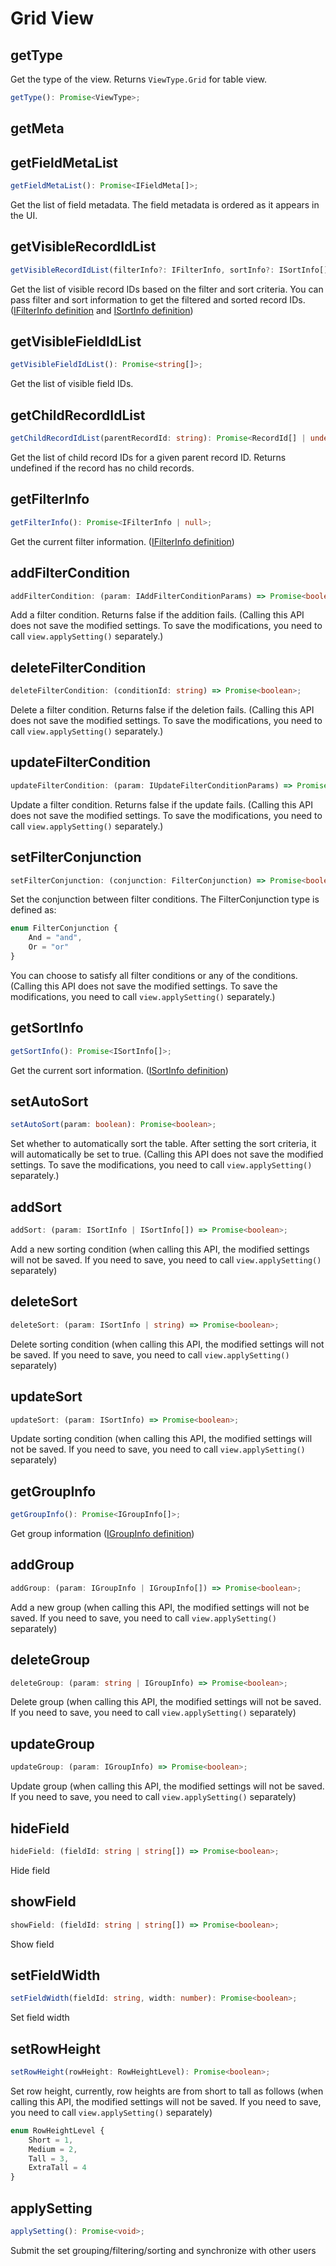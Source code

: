 # Grid View

## getType
Get the type of the view. Returns `ViewType.Grid` for table view.
```typescript
getType(): Promise<ViewType>;
```

## getMeta
## getFieldMetaList
```typescript
getFieldMetaList(): Promise<IFieldMeta[]>;
```
Get the list of field metadata. The field metadata is ordered as it appears in the UI.

## getVisibleRecordIdList
```typescript
getVisibleRecordIdList(filterInfo?: IFilterInfo, sortInfo?: ISortInfo[]): Promise<(string | undefined)[]>;
```
Get the list of visible record IDs based on the filter and sort criteria. You can pass filter and sort information to get the filtered and sorted record IDs. ([IFilterInfo definition](./guide.md#ifilterinfo) and [ISortInfo definition](./guide.md#isortinfo))

## getVisibleFieldIdList
```typescript
getVisibleFieldIdList(): Promise<string[]>;
```
Get the list of visible field IDs.

## getChildRecordIdList
```typescript
getChildRecordIdList(parentRecordId: string): Promise<RecordId[] | undefined>;
```
Get the list of child record IDs for a given parent record ID. Returns undefined if the record has no child records.

## getFilterInfo
```typescript
getFilterInfo(): Promise<IFilterInfo | null>;
```
Get the current filter information. ([IFilterInfo definition](./guide.md#ifilterinfo))

## addFilterCondition
```typescript
addFilterCondition: (param: IAddFilterConditionParams) => Promise<boolean>;
```
Add a filter condition. Returns false if the addition fails. (Calling this API does not save the modified settings. To save the modifications, you need to call `view.applySetting()` separately.)

## deleteFilterCondition
```typescript
deleteFilterCondition: (conditionId: string) => Promise<boolean>;
```
Delete a filter condition. Returns false if the deletion fails. (Calling this API does not save the modified settings. To save the modifications, you need to call `view.applySetting()` separately.)

## updateFilterCondition
```typescript
updateFilterCondition: (param: IUpdateFilterConditionParams) => Promise<boolean>;
```
Update a filter condition. Returns false if the update fails. (Calling this API does not save the modified settings. To save the modifications, you need to call `view.applySetting()` separately.)

## setFilterConjunction
```typescript
setFilterConjunction: (conjunction: FilterConjunction) => Promise<boolean>;
```
Set the conjunction between filter conditions. The FilterConjunction type is defined as:
```typescript
enum FilterConjunction {
    And = "and",
    Or = "or"
}
```
You can choose to satisfy all filter conditions or any of the conditions. (Calling this API does not save the modified settings. To save the modifications, you need to call `view.applySetting()` separately.)

## getSortInfo
```typescript
getSortInfo(): Promise<ISortInfo[]>;
```
Get the current sort information. ([ISortInfo definition](./guide.md#isortinfo))

## setAutoSort
```typescript
setAutoSort(param: boolean): Promise<boolean>;
```
Set whether to automatically sort the table. After setting the sort criteria, it will automatically be set to true. (Calling this API does not save the modified settings. To save the modifications, you need to call `view.applySetting()` separately.)
## addSort
```typescript
addSort: (param: ISortInfo | ISortInfo[]) => Promise<boolean>;
```
Add a new sorting condition (when calling this API, the modified settings will not be saved. If you need to save, you need to call `view.applySetting()` separately)

## deleteSort
```typescript
deleteSort: (param: ISortInfo | string) => Promise<boolean>;
```
Delete sorting condition (when calling this API, the modified settings will not be saved. If you need to save, you need to call `view.applySetting()` separately)

## updateSort
```typescript
updateSort: (param: ISortInfo) => Promise<boolean>;
```
Update sorting condition (when calling this API, the modified settings will not be saved. If you need to save, you need to call `view.applySetting()` separately)

## getGroupInfo
```typescript
getGroupInfo(): Promise<IGroupInfo[]>;
```
Get group information ([IGroupInfo definition](./guide.md#igroupinfo))

## addGroup
```typescript
addGroup: (param: IGroupInfo | IGroupInfo[]) => Promise<boolean>;
```
Add a new group (when calling this API, the modified settings will not be saved. If you need to save, you need to call `view.applySetting()` separately)

## deleteGroup
```typescript
deleteGroup: (param: string | IGroupInfo) => Promise<boolean>;
```
Delete group (when calling this API, the modified settings will not be saved. If you need to save, you need to call `view.applySetting()` separately)

## updateGroup
```typescript
updateGroup: (param: IGroupInfo) => Promise<boolean>;
```
Update group (when calling this API, the modified settings will not be saved. If you need to save, you need to call `view.applySetting()` separately)

## hideField
```typescript
hideField: (fieldId: string | string[]) => Promise<boolean>;
```
Hide field

## showField
```typescript
showField: (fieldId: string | string[]) => Promise<boolean>;
```
Show field

## setFieldWidth
```typescript
setFieldWidth(fieldId: string, width: number): Promise<boolean>;
```
Set field width

## setRowHeight
```typescript
setRowHeight(rowHeight: RowHeightLevel): Promise<boolean>;
```
Set row height, currently, row heights are from short to tall as follows (when calling this API, the modified settings will not be saved. If you need to save, you need to call `view.applySetting()` separately)
```typescript
enum RowHeightLevel {
    Short = 1,
    Medium = 2,
    Tall = 3,
    ExtraTall = 4
}
```

## applySetting
```typescript
applySetting(): Promise<void>;
```
Submit the set grouping/filtering/sorting and synchronize with other users